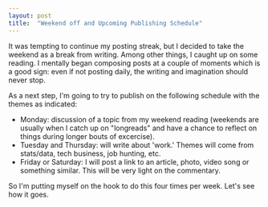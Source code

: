 ```yaml
---
layout: post
title:  "Weekend off and Upcoming Publishing Schedule"
---
```

It was tempting to continue my posting streak, but I decided to take the weekend as a break from writing. Among other things, I caught up on some reading.  I mentally began composing posts at a couple of moments which is a good sign: even if not posting daily, the writing and imagination should never stop.

As a next step, I'm going to try to publish on the following schedule with the themes as indicated:
- Monday: discussion of a topic from my weekend reading (weekends are usually when I catch up on "longreads" and have a chance to reflect on things during longer bouts of excercise).
- Tuesday and Thursday: will write about 'work.' Themes will come from stats/data, tech business, job hunting, etc.
- Friday or Saturday: I will post a link to an article, photo, video song or something similar. This will be very light on the commentary.

So I'm putting myself on the hook to do this four times per week. Let's see how it goes.
